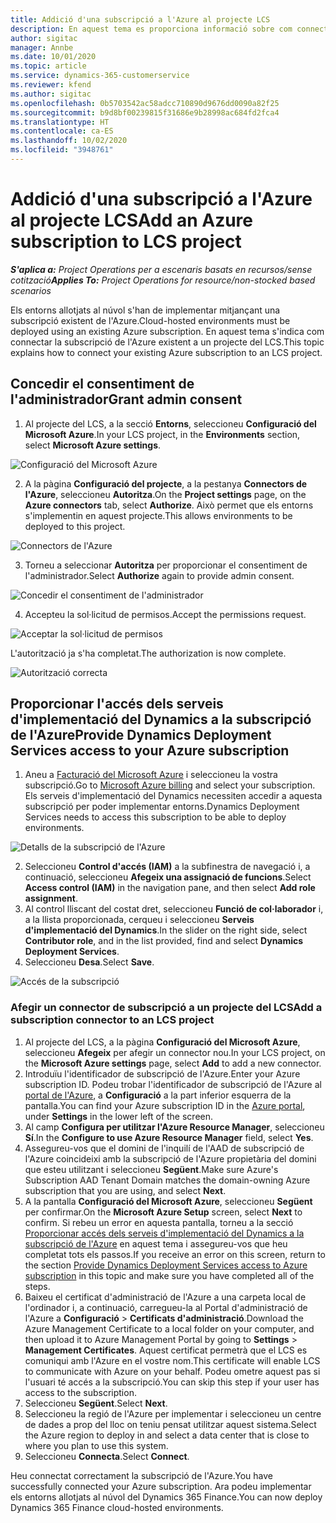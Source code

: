 ```yaml
---
title: Addició d'una subscripció a l'Azure al projecte LCS
description: En aquest tema es proporciona informació sobre com connectar la subscripció de l'Azure a un projecte del LCS.
author: sigitac
manager: Annbe
ms.date: 10/01/2020
ms.topic: article
ms.service: dynamics-365-customerservice
ms.reviewer: kfend
ms.author: sigitac
ms.openlocfilehash: 0b5703542ac58adcc710890d9676dd0090a82f25
ms.sourcegitcommit: b9d8bf00239815f31686e9b28998ac684fd2fca4
ms.translationtype: HT
ms.contentlocale: ca-ES
ms.lasthandoff: 10/02/2020
ms.locfileid: "3948761"
---
```

# <a name="add-an-azure-subscription-to-lcs-project"></a><span data-ttu-id="b950c-103">Addició d'una subscripció a l'Azure al projecte LCS</span><span class="sxs-lookup"><span data-stu-id="b950c-103">Add an Azure subscription to LCS project</span></span>

<span data-ttu-id="b950c-104">_**S'aplica a:** Project Operations per a escenaris basats en recursos/sense cotització_</span><span class="sxs-lookup"><span data-stu-id="b950c-104">_**Applies To:** Project Operations for resource/non-stocked based scenarios_</span></span>

<span data-ttu-id="b950c-105">Els entorns allotjats al núvol s'han de implementar mitjançant una subscripció existent de l'Azure.</span><span class="sxs-lookup"><span data-stu-id="b950c-105">Cloud-hosted environments must be deployed using an existing Azure subscription.</span></span> <span data-ttu-id="b950c-106">En aquest tema s'indica com connectar la subscripció de l'Azure existent a un projecte del LCS.</span><span class="sxs-lookup"><span data-stu-id="b950c-106">This topic explains how to connect your existing Azure subscription to an LCS project.</span></span> 

## <a name="grant-admin-consent"></a><span data-ttu-id="b950c-107">Concedir el consentiment de l'administrador</span><span class="sxs-lookup"><span data-stu-id="b950c-107">Grant admin consent</span></span>

1. <span data-ttu-id="b950c-108">Al projecte del LCS, a la secció **Entorns**, seleccioneu **Configuració del Microsoft Azure**.</span><span class="sxs-lookup"><span data-stu-id="b950c-108">In your LCS project, in the **Environments** section, select **Microsoft Azure settings**.</span></span>

![Configuració del Microsoft Azure](./media/1MicrosoftAzureSettings.png)

2. <span data-ttu-id="b950c-110">A la pàgina **Configuració del projecte**, a la pestanya **Connectors de l'Azure**, seleccioneu **Autoritza**.</span><span class="sxs-lookup"><span data-stu-id="b950c-110">On the **Project settings** page, on the **Azure connectors** tab, select **Authorize**.</span></span> <span data-ttu-id="b950c-111">Això permet que els entorns s'implementin en aquest projecte.</span><span class="sxs-lookup"><span data-stu-id="b950c-111">This allows environments to be deployed to this project.</span></span>

![Connectors de l'Azure](./media/2AzureConnectors.png)

3. <span data-ttu-id="b950c-113">Torneu a seleccionar **Autoritza** per proporcionar el consentiment de l'administrador.</span><span class="sxs-lookup"><span data-stu-id="b950c-113">Select **Authorize** again to provide admin consent.</span></span>

![Concedir el consentiment de l'administrador](./media/3GrantAdminConsent.png)

4. <span data-ttu-id="b950c-115">Accepteu la sol·licitud de permisos.</span><span class="sxs-lookup"><span data-stu-id="b950c-115">Accept the permissions request.</span></span>

![Acceptar la sol·licitud de permisos](./media/4AcceptPermissionRequest.png)

<span data-ttu-id="b950c-117">L'autorització ja s'ha completat.</span><span class="sxs-lookup"><span data-stu-id="b950c-117">The authorization is now complete.</span></span> 

![Autorització correcta](./media/5AuthorizationComplete.png)

## <a name="provide-dynamics-deployment-services-access-to-your-azure-subscription"></a><a name="provide"></a><span data-ttu-id="b950c-119">Proporcionar l'accés dels serveis d'implementació del Dynamics a la subscripció de l'Azure</span><span class="sxs-lookup"><span data-stu-id="b950c-119">Provide Dynamics Deployment Services access to your Azure subscription</span></span>

1. <span data-ttu-id="b950c-120">Aneu a [Facturació del Microsoft Azure](https://portal.azure.com/#blade/Microsoft\_Azure\_Billing/SubscriptionsBlade) i seleccioneu la vostra subscripció.</span><span class="sxs-lookup"><span data-stu-id="b950c-120">Go to [Microsoft Azure billing](https://portal.azure.com/#blade/Microsoft\_Azure\_Billing/SubscriptionsBlade) and select your subscription.</span></span> <span data-ttu-id="b950c-121">Els serveis d'implementació del Dynamics necessiten accedir a aquesta subscripció per poder implementar entorns.</span><span class="sxs-lookup"><span data-stu-id="b950c-121">Dynamics Deployment Services needs to access this subscription to be able to deploy environments.</span></span>

![Detalls de la subscripció de l'Azure](./media/6AzureSubscription.png)

2. <span data-ttu-id="b950c-123">Seleccioneu **Control d'accés (IAM)** a la subfinestra de navegació i, a continuació, seleccioneu **Afegeix una assignació de funcions**.</span><span class="sxs-lookup"><span data-stu-id="b950c-123">Select **Access control (IAM)** in the navigation pane, and then select **Add role assignment**.</span></span>
3. <span data-ttu-id="b950c-124">Al control lliscant del costat dret, seleccioneu **Funció de col·laborador** i, a la llista proporcionada, cerqueu i seleccioneu **Serveis d'implementació del Dynamics**.</span><span class="sxs-lookup"><span data-stu-id="b950c-124">In the slider on the right side, select **Contributor role**, and in the list provided, find and select **Dynamics Deployment Services**.</span></span> 
4. <span data-ttu-id="b950c-125">Seleccioneu **Desa**.</span><span class="sxs-lookup"><span data-stu-id="b950c-125">Select **Save**.</span></span>

![Accés de la subscripció](./media/7SubscriptionAccess.png)

### <a name="add-a-subscription-connector-to-an-lcs-project"></a><span data-ttu-id="b950c-127">Afegir un connector de subscripció a un projecte del LCS</span><span class="sxs-lookup"><span data-stu-id="b950c-127">Add a subscription connector to an LCS project</span></span>

1. <span data-ttu-id="b950c-128">Al projecte del LCS, a la pàgina **Configuració del Microsoft Azure**, seleccioneu **Afegeix** per afegir un connector nou.</span><span class="sxs-lookup"><span data-stu-id="b950c-128">In your LCS project, on the **Microsoft Azure settings** page, select **Add** to add a new connector.</span></span>
2. <span data-ttu-id="b950c-129">Introduïu l'identificador de subscripció de l'Azure.</span><span class="sxs-lookup"><span data-stu-id="b950c-129">Enter your Azure subscription ID.</span></span> <span data-ttu-id="b950c-130">Podeu trobar l'identificador de subscripció de l'Azure al [portal de l'Azure](https://ms.portal.azure.com/), a **Configuració** a la part inferior esquerra de la pantalla.</span><span class="sxs-lookup"><span data-stu-id="b950c-130">You can find your Azure subscription ID in the [Azure portal](https://ms.portal.azure.com/), under  **Settings**  in the lower left of the screen.</span></span>
3. <span data-ttu-id="b950c-131">Al camp **Configura per utilitzar l'Azure Resource Manager**, seleccioneu **Sí**.</span><span class="sxs-lookup"><span data-stu-id="b950c-131">In the **Configure to use Azure Resource Manager** field, select **Yes**.</span></span>
4. <span data-ttu-id="b950c-132">Assegureu-vos que el domini de l'inquilí de l'AAD de subscripció de l'Azure coincideixi amb la subscripció de l'Azure propietària del domini que esteu utilitzant i seleccioneu **Següent**.</span><span class="sxs-lookup"><span data-stu-id="b950c-132">Make sure Azure's Subscription AAD Tenant Domain matches the domain-owning Azure subscription that you are using, and select **Next**.</span></span>
5. <span data-ttu-id="b950c-133">A la pantalla **Configuració del Microsoft Azure**, seleccioneu **Següent** per confirmar.</span><span class="sxs-lookup"><span data-stu-id="b950c-133">On the **Microsoft Azure Setup** screen, select **Next** to confirm.</span></span> <span data-ttu-id="b950c-134">Si rebeu un error en aquesta pantalla, torneu a la secció [Proporcionar accés dels serveis d'implementació del Dynamics a la subscripció de l'Azure](#provide) en aquest tema i assegureu-vos que heu completat tots els passos.</span><span class="sxs-lookup"><span data-stu-id="b950c-134">If you receive an error on this screen, return to the section [Provide Dynamics Deployment Services access to Azure subscription](#provide) in this topic and make sure you have completed all of the steps.</span></span>
6. <span data-ttu-id="b950c-135">Baixeu el certificat d'administració de l'Azure a una carpeta local de l'ordinador i, a continuació, carregueu-la al Portal d'administració de l'Azure a **Configuració** > **Certificats d'administració**.</span><span class="sxs-lookup"><span data-stu-id="b950c-135">Download the Azure Management Certificate to a local folder on your computer, and then upload it to Azure Management Portal by going to **Settings** > **Management Certificates**.</span></span> <span data-ttu-id="b950c-136">Aquest certificat permetrà que el LCS es comuniqui amb l'Azure en el vostre nom.</span><span class="sxs-lookup"><span data-stu-id="b950c-136">This certificate will enable LCS to communicate with Azure on your behalf.</span></span> <span data-ttu-id="b950c-137">Podeu ometre aquest pas si l'usuari té accés a la subscripció.</span><span class="sxs-lookup"><span data-stu-id="b950c-137">You can skip this step if your user has access to the subscription.</span></span>
7. <span data-ttu-id="b950c-138">Seleccioneu **Següent**.</span><span class="sxs-lookup"><span data-stu-id="b950c-138">Select  **Next**.</span></span>
8. <span data-ttu-id="b950c-139">Seleccioneu la regió de l'Azure per implementar i seleccioneu un centre de dades a prop del lloc on teniu pensat utilitzar aquest sistema.</span><span class="sxs-lookup"><span data-stu-id="b950c-139">Select the Azure region to deploy in and select a data center that is close to where you plan to use this system.</span></span>
9.  <span data-ttu-id="b950c-140">Seleccioneu **Connecta**.</span><span class="sxs-lookup"><span data-stu-id="b950c-140">Select  **Connect**.</span></span>

<span data-ttu-id="b950c-141">Heu connectat correctament la subscripció de l'Azure.</span><span class="sxs-lookup"><span data-stu-id="b950c-141">You have successfully connected your Azure subscription.</span></span> <span data-ttu-id="b950c-142">Ara podeu implementar els entorns allotjats al núvol del Dynamics 365 Finance.</span><span class="sxs-lookup"><span data-stu-id="b950c-142">You can now deploy Dynamics 365 Finance cloud-hosted environments.</span></span>


